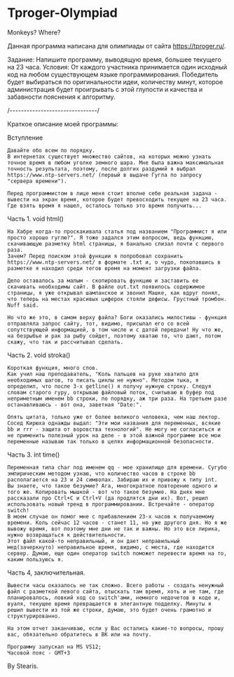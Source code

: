 # Tproger-Olympiad
Monkeys? Where?

Данная программа написана для олимпиады от сайта https://tproger.ru/.

Задание:
Напишите программу, выводящую время, большее текущего на 23 часа.
Условия:
От каждого участника принимается один исходный код на любом существующем языке программирования. Победитель будет выбираться по оригинальности идеи, количеству минут, которое администрация будет проигрывать с этой глупости и качества и забавности пояснения к алгоритму.

/*-------------------------------*/

Краткое описание моей программы:

Вступление

	Давайте обо всем по порядку.
	В интернетах существует множество сайтов, на которых можно узнать точное время в любом уголке земного шара. Мне была важна максимальная точность результата, поэтому, после долгих раздумий я выбрал https://www.ntp-servers.net/ (первый в выдаче Гугла по запросу "сервера времени").

	Перед программистом в лице меня стоит вполне себе реальная задача - вывести на экран время, которое будет превосходить текущее на 23 часа. Где взять время я нашел, осталось только это время получить...

Часть 1. void html()

	На Хабре когда-то проскакивала статья под названием "Программист я или просто хорошо гуглю?". Я тоже задался этим вопросом, ведь функцию, скачивающую разметку html страницы, я банально слизал почти с первого раза.
	Зачем? Перед поиском этой функции я попробовал сохранить https://www.ntp-servers.net/ в формате .txt и, о чудо, покопавшись в разметке я находил среди тегов время на момент загрузки файла.

	Дело оставалось за малым - скопировать функцию и заставить ее скачивать необходимы сайт. В файле out.txt появилось содержимое страницы, я уже открывал шампанское и звонил Машке, как вдруг понял, что теперь на местах красивых циферок стояли дефисы. Грустный тромбон. Nuff said.

	Но что же это, в самом верху файла? Боги оказались милостивы - функция отправляла запрос сайту, тот, видимо, присылал его со всей сопутствующей информацией, в том числе и с датой передачи! Ну что же, на безрыбье и рак за рыбу сойдет, поэтому хватаю то, что дают, потом скажу, что так и рассчитывал сделать.

Часть 2. void stroka()

	Короткая функция, много слов.
	Как учил наш преподаватель, "Коль пальцев на руке хватило для необходимых шагов, то писать циклы не нужно". Методом тыка, я определил, что после 3-х getline() я получу нужную строку. Следуя словам старого гуру, открываю файловый поток, считываю в буфер под неприметным именем bb строки, по порядку, аж три раза. На третьем разе останавливаюсь - вот она, заветная "Date:".

	Опять цитата, только уже от более великого человека, чем наш лектор. Сосед Кирюха однажды выдал: "Эти мои названия для переменных, всякие bb и rrr - защита от воровства технологий". Не могу не согласиться и не применить полезный урок на деле - в этой важной программе все мои переменные называю так только в целях информационной безопасности.

Часть 3. int time()

	Переменная типа char под именем qq - мое хранилище для времени. Сугубо эмпирическим методом узнаю, что количество часов в строке bb располагается на 23 и 24 символах. Забираю их и привожу к типу int. 
	Вы знаете, что такое безумие? Ага, многократное повторение одного и того же. Копировать мышкой - вот что такое безумие. На днях мне рассказали про Ctrl+C и Ctrl+V (да продлятся дни их). Вот, решил использовать новый тренд в программировании. Встречайте - оператор switch! 
	В моем случае он помог мне с прибавлением 23-х часов к получаемому времени. Коль сейчас 12 часов - станет 11, но уже другого дня. Но я же вывожу время, вот поэтому мне дни не так и важны. Но это все лирика, нужно возвращаться к действительности.
	Этот файл какой-то неправильный, и он дает неправильный мед(зачеркнуто) неправильное время, видимо, с места, где находится сервер. Думаю, еще один оператор switch поможет перевести время на то, каким пользуюсь я.

Часть 4, заключительная.

	Вывести часы оказалось не так сложно. Всего работы - создать ненужный файл с разметкой левого сайта, отыскать там время, хоть и не там, где планировалось, ловкий ход со switch'ами, немного недочетов в коде и, вуаля, текущее время превращается в элегантную подделку. Минуты я решил вывести из той же строки, думаю, это будет очень грамотно и структурированно.

	На этом отчет заканчиваю, если у Вас остались какие-то вопросы, прошу вас, обязательно обратитесь в ВК или на почту.

	Программу запускал на MS VS12;
	Часовой пояс - GMT+3

By Stearis.
